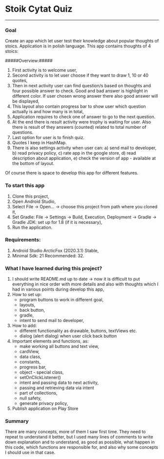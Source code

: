 # Stoik Cytat Quiz #
---
### Goal ### 
Create an app which let user test their knowledge about popular thoughts of stoics.
Application is in polish language.
This app contains thoughts of 4 stoics:

#####Overview:#####
1. First activity is to welcome user, 
2. Second activity is to let user choose if they want to draw 1, 10 or 40 quotes,
3. Then in next activity user can find question/s based on thoughts and four possible answer 
   to check. Good and bad answer is highlight in different color. If user chosen wrong answer 
   there also good answer will be displayed,
4. This layout also contain progress bar to show user which question actually is 
   and how many is in total,
5. Application requires to check one of answer to go to the next question.
6. At the end there is result activity were trophy is waiting for user. Also there is result 
   of they answers (counted) related to total number of questions.
7. Last option for user is to finish quiz.
8. Quotes I keep in HashMap.
9. There is also settings activity when user can:
   a) send mail to developer,
   b) read privacy policy,
   c) rate app in the google store,
   d) read description about application,
   e) check the version of app - available at the bottom of layout.

Of course there is space to develop this app for different features.

### To start this app ###
1. Clone this project,
2. Open Android Studio,
3. Select File -> Open... -> choose this project from path where you cloned it,
4. Set Gradle: File -> Settings -> Build, Execution, Deployment -> Gradle
   -> Gradle JDK: set up for 1.8 (if it is necessary),
5. Run the application.

### Requirements: ###
1. Android Studio ArcticFox (2020.3.1) Stable,
2. Minimal Sdk: 21 Recommended: 32.

### What I have learned during this project? ###
1. I should write README.md up to date -> now it is difficult to put everything in nice order
   with more details and also with thoughts which I had in various points during develop this app,
2. How to set up:
   - program buttons to work in different goal,
   - layouts,
   - back button,
   - gradle,
   - intent to send mail to developer,
3. How to add:
   - different functionality as drawable, buttons, textViews etc.
   - dialog (alert dialog) when user click back button
4. Important elements and functions, as:
   - make working all buttons and text view,
   - cardView,
   - data class,
   - constants,
   - progress bar,
   - object - special class,
   - setOnClickListener()
   - intent and passing data to next activity,
   - passing and retrieving data via intent  
   - part of collections,
   - null safety,
   - generate privacy policy,
5. Publish application on Play Store
   
### Summary ###
There are many concepts, more of them I saw first time. They need to repeat to understand it better, 
but I used many lines of comments to write down explanation and to understand, as good as possible, 
what happen in this code, which functions are responsible for, and also why some concepts I should 
use in that case.